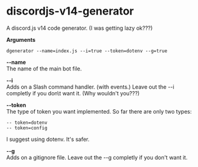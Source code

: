 # discordjs-v14-generator
A discord.js v14 code generator. (I was getting lazy ok???)


**Arguments**
```
dgenerator --name=index.js --i=true --token=dotenv --g=true
```

**--name** \
The name of the main bot file.
  
**--i** \
Adds on a Slash command handler. (with events.)
Leave out the --i completly if you don\t want it.
(Why wouldn't you???)
  
**--token** \
The type of token you want implemented.
So far there are only two types:
```
-- token=dotenv
-- token=config
```
I suggest using dotenv. It's safer.
  
**--g** \
Adds on a gitignore file.
Leave out the --g completly if you don't want it.
